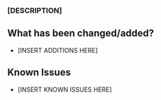 ### [DESCRIPTION]

## What has been changed/added?
* [INSERT ADDITIONS HERE]

## Known Issues
* [INSERT KNOWN ISSUES HERE]
